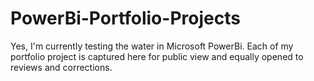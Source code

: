 # PowerBi-Portfolio-Projects
Yes, I'm currently testing the water in Microsoft PowerBi. Each of my portfolio project is captured here for public view and equally opened to reviews and corrections.
